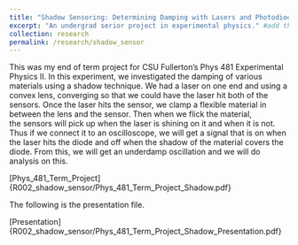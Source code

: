 ```yaml
---
title: "Shadow Sensoring: Determining Damping with Lasers and Photodiodes (2012)"
excerpt: "An undergrad serior project in experimental physics." #add this to add an image inside the "" <br/><img src='R001_padic/500x300.png'>
collection: research
permalink: /research/shadow_sensor
---
```


This was my end of term project for CSU Fullerton’s Phys 481 Experimental Physics II. In this experiment, we investigated the damping of various materials using a shadow technique. We had a laser on one end and using a convex lens, converging so that we could have the laser hit both of the sensors. Once the laser hits the sensor, we clamp a flexible material in between the lens and the sensor. Then when we flick the material, the sensors will pick up when the laser is shining on it and when it is not. Thus if we connect it to an oscilloscope, we will get a signal that is on when the laser hits the diode and off when the shadow of the material covers the diode. From this, we will get an underdamp oscillation and we will do analysis on this.

[Phys_481_Term_Project]{R002_shadow_sensor/Phys_481_Term_Project_Shadow.pdf}

The following is the presentation file.

[Presentation]{R002_shadow_sensor/Phys_481_Term_Project_Shadow_Presentation.pdf}
